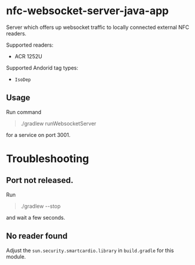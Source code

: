 # nfc-websocket-server-java-app
Server which offers up websocket traffic to locally connected external NFC readers.

Supported readers:

 * ACR 1252U

Supported Andorid tag types:

 * `IsoDep`

## Usage
Run command

> ./gradlew runWebsocketServer

for a service on port 3001.

# Troubleshooting
## Port not released.
Run 

> ./gradlew --stop

and wait a few seconds.

## No reader found
Adjust the `sun.security.smartcardio.library` in `build.gradle` for this module.